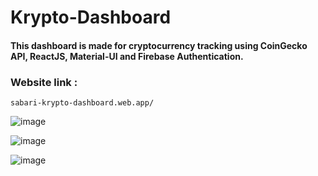 # Krypto-Dashboard

<h4>
This dashboard is made for cryptocurrency tracking using CoinGecko API, ReactJS, Material-UI and Firebase Authentication.  
</h4>

<h3>Website link : </h3>

```sabari-krypto-dashboard.web.app/```

![image](https://github.com/Sabarivasan-Velayutham/Krypto-Dashboard/assets/84288319/71e39148-9d2d-4e17-b186-3a8ca67093cc)

![image](https://github.com/Sabarivasan-Velayutham/Krypto-Dashboard/assets/84288319/35704aca-6c89-4e0c-bc61-a55ffb09a326)

![image](https://github.com/Sabarivasan-Velayutham/Krypto-Dashboard/assets/84288319/ca0d979b-e280-4f34-9745-c2599d036c33)


